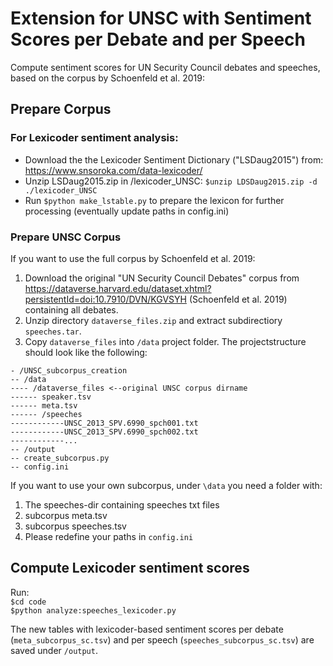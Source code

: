 # Extension for UNSC with Sentiment Scores per Debate and per Speech  

Compute sentiment scores for UN Security Council debates and speeches, based on the corpus by Schoenfeld et al. 2019: 

## Prepare Corpus
### For Lexicoder sentiment analysis:
- Download the the Lexicoder Sentiment Dictionary ("LSDaug2015") from: https://www.snsoroka.com/data-lexicoder/
- Unzip LSDaug2015.zip in /lexicoder_UNSC: `$unzip LDSDaug2015.zip -d ./lexicoder_UNSC`
- Run `$python make_lstable.py` to prepare the lexicon for further processing (eventually update paths in config.ini)

### Prepare UNSC Corpus
If you want to use the full corpus by Schoenfeld et al. 2019:
1. Download the original "UN Security Council Debates" corpus from https://dataverse.harvard.edu/dataset.xhtml?persistentId=doi:10.7910/DVN/KGVSYH
(Schoenfeld et al. 2019) containing all debates. 
2. Unzip directory ``dataverse_files.zip`` and extract subdirectiory ``speeches.tar``. 
3. Copy ``dataverse_files`` into ``/data`` project folder. 
The projectstructure should look like the following:
```
- /UNSC_subcorpus_creation
-- /data
---- /dataverse_files <--original UNSC corpus dirname
------ speaker.tsv
------ meta.tsv
------ /speeches
------------UNSC_2013_SPV.6990_spch001.txt
------------UNSC_2013_SPV.6990_spch002.txt
------------...
-- /output
-- create_subcorpus.py
-- config.ini
```

If you want to use your own subcorpus, under `\data` you need a folder with:
1. The speeches-dir containing speeches txt files
2. subcorpus meta.tsv
3. subcorpus speeches.tsv
4. Please redefine your paths in `config.ini`

## Compute Lexicoder sentiment scores
Run:   
```$cd code```  
```$python analyze:speeches_lexicoder.py```

The new tables with lexicoder-based sentiment scores per debate (`meta_subcorpus_sc.tsv`) and per speech (`speeches_subcorpus_sc.tsv`) are saved under `/output`.

